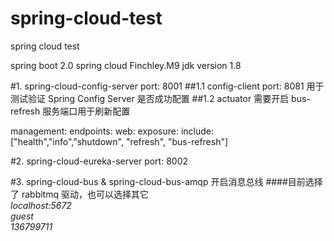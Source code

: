 # spring-cloud-test
spring cloud test 

spring boot 2.0
spring cloud  Finchley.M9
jdk version 1.8


#1. spring-cloud-config-server
port: 8001
##1.1 config-client
port: 8081
用于测试验证 Spring Config Server 是否成功配置
##1.2 actuator 需要开启 bus-refresh 服务端口用于刷新配置

management:
  endpoints:
    web:
      exposure:
        include:  ["health","info","shutdown", "refresh", "bus-refresh"]

#2. spring-cloud-eureka-server
port: 8002

#3. spring-cloud-bus & spring-cloud-bus-amqp
开启消息总线
####目前选择了 rabbitmq 驱动，也可以选择其它   
*localhost:5672    
guest   
136799711*


